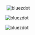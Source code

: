 <p>&nbsp;<img align="center" src="https://github-readme-stats.vercel.app/api?username=bluezdot&show_icons=true&locale=en" alt="bluezdot" /></p>

<p><img align="center" src="https://github-readme-streak-stats.herokuapp.com/?user=bluezdot&" alt="bluezdot" /></p>

<p><img align="center" src="https://github-readme-stats.vercel.app/api/top-langs/?username=bluezdot&hide_progress=true&" alt="bluezdot" /></p> 
